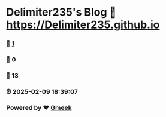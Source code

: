 # Delimiter235's Blog :link: https://Delimiter235.github.io 
### :page_facing_up: [1](https://Delimiter235.github.io/tag.html) 
### :speech_balloon: 0 
### :hibiscus: 13 
### :alarm_clock: 2025-02-09 18:39:07 
### Powered by :heart: [Gmeek](https://github.com/Meekdai/Gmeek)
